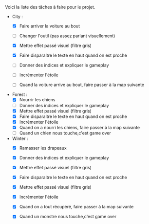 Voici la liste des tâches à faire pour le projet.

- City : 
    - [x] Faire arriver la voiture au bout
    - [ ] Changer l'outil (pas assez parlant visuellement)
    - [x] Mettre effet passé visuel (filtre gris)
    - [x] Faire disparaitre le texte en haut quand on est proche
    - [ ] Donner des indices et expliquer le gameplay
    - [ ] Incrémenter l'étoile
    - [ ] Quand la voiture arrive au bout, faire passer à la map suivante


- Forest : 
    - [x] Nourrir les chiens
    - [ ] Donner des indices et expliquer le gameplay
    - [x] Mettre effet passé visuel (filtre gris)
    - [x] Faire disparaitre le texte en haut quand on est proche
    - [x] Incrémenter l'étoile
    - [x] Quand on a nourri les chiens, faire passer à la map suivante
    - [ ] Quand un chien nous touche,c'est game over

- Winter : 
    - [x] Ramasser les drapeaux
    - [x] Donner des indices et expliquer le gameplay
    - [x] Mettre effet passé visuel (filtre gris)
    - [x] Faire disparaitre le texte en haut quand on est proche
    - [x] Mettre effet passé visuel (filtre gris)
    - [x] Incrémenter l'étoile
    - [x] Quand on a tout récupéré, faire passer à la map suivante
    - [x] Quand un monstre nous touche,c'est game over





